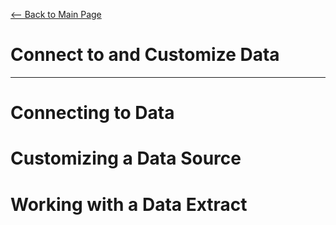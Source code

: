 [<-- Back to Main Page](README.md)
# Connect to and Customize Data
<hr>

# Connecting to Data
# Customizing a Data Source
# Working with a Data Extract

